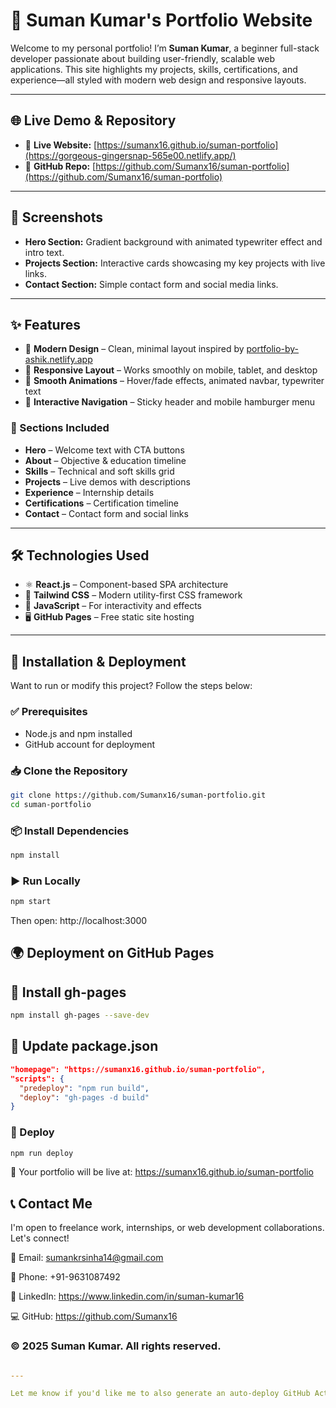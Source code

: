# 🌟 Suman Kumar's Portfolio Website

Welcome to my personal portfolio! I’m **Suman Kumar**, a beginner full-stack developer passionate about building user-friendly, scalable web applications. This site highlights my projects, skills, certifications, and experience—all styled with modern web design and responsive layouts.

---

## 🌐 Live Demo & Repository

- 🔴 **Live Website:** [https://sumanx16.github.io/suman-portfolio](https://gorgeous-gingersnap-565e00.netlify.app/)
- 📂 **GitHub Repo:** [https://github.com/Sumanx16/suman-portfolio](https://github.com/Sumanx16/suman-portfolio)

---

## 📸 Screenshots

- **Hero Section:** Gradient background with animated typewriter effect and intro text.
- **Projects Section:** Interactive cards showcasing my key projects with live links.
- **Contact Section:** Simple contact form and social media links.

---

## ✨ Features

- 🎨 **Modern Design** – Clean, minimal layout inspired by [portfolio-by-ashik.netlify.app](https://portfolio-by-ashik.netlify.app)
- 📱 **Responsive Layout** – Works smoothly on mobile, tablet, and desktop
- 🔄 **Smooth Animations** – Hover/fade effects, animated navbar, typewriter text
- 🧭 **Interactive Navigation** – Sticky header and mobile hamburger menu

### 📁 Sections Included

- **Hero** – Welcome text with CTA buttons
- **About** – Objective & education timeline
- **Skills** – Technical and soft skills grid
- **Projects** – Live demos with descriptions
- **Experience** – Internship details
- **Certifications** – Certification timeline
- **Contact** – Contact form and social links

---

## 🛠️ Technologies Used

- ⚛️ **React.js** – Component-based SPA architecture
- 💨 **Tailwind CSS** – Modern utility-first CSS framework
- 📜 **JavaScript** – For interactivity and effects
- 🖥️ **GitHub Pages** – Free static site hosting

---

## 🚀 Installation & Deployment

Want to run or modify this project? Follow the steps below:

### ✅ Prerequisites

- Node.js and npm installed
- GitHub account for deployment

### 📥 Clone the Repository

```bash
git clone https://github.com/Sumanx16/suman-portfolio.git
cd suman-portfolio
```


### 📦 Install Dependencies
```bash
npm install
```


### ▶️ Run Locally

```bash
npm start
```
Then open: http://localhost:3000

## 🌍 Deployment on GitHub Pages

## 🧩 Install gh-pages
```bash
npm install gh-pages --save-dev
```

## 📝 Update package.json
```json
"homepage": "https://sumanx16.github.io/suman-portfolio",
"scripts": {
  "predeploy": "npm run build",
  "deploy": "gh-pages -d build"
}
```

### 🚀 Deploy
```bash
npm run deploy
```
🔗 Your portfolio will be live at: https://sumanx16.github.io/suman-portfolio

## 📞 Contact Me

I'm open to freelance work, internships, or web development collaborations. Let's connect!

📧 Email: sumankrsinha14@gmail.com

📱 Phone: +91-9631087492

🔗 LinkedIn: https://www.linkedin.com/in/suman-kumar16

💻 GitHub: https://github.com/Sumanx16

### © 2025 Suman Kumar. All rights reserved.
```yaml

---

Let me know if you'd like me to also generate an auto-deploy GitHub Action or Netlify configuration file.
```


